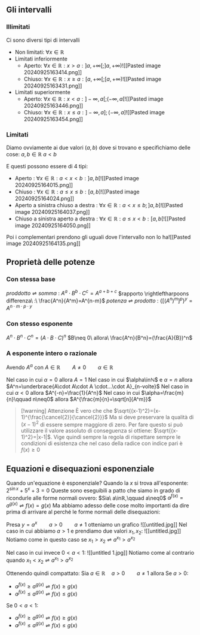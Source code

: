 ## Gli intervalli
### Illimitati
Ci sono diversi tipi di intervalli
- Non limitati: $\forall x \in ℝ$
- Limitati inferiormente
	- Aperto: $\forall x \in ℝ: x> a: ]a, +\infty[;]a,+\infty)$![[Pasted image 20240925163414.png]]
	- Chiuso: $\forall x \in ℝ: x\geq a: [a, +\infty[;[a,+\infty)$![[Pasted image 20240925163431.png]]
- Limitati superiormente
	- Aperto: $\forall x \in ℝ: x< a: ]-\infty, a[;(-\infty,a[$![[Pasted image 20240925163446.png]]
	- Chiuso: $\forall x \in ℝ: x\leq a: ]-\infty, a];(-\infty,a]$![[Pasted image 20240925163454.png]]

### Limitati
Diamo ovviamente ai due valori ($a,b$) dove si trovano e specifichiamo delle cose:
$a,b \in ℝ$
$a<b$

E questi possono essere di 4 tipi:
- Aperto : $\forall x\in ℝ: a<x<b:]a,b[$![[Pasted image 20240925164015.png]]
- Chiuso : $\forall x\in ℝ: a\leq x \leq b: [a,b]$![[Pasted image 20240925164024.png]]
- Aperto a sinistra chiuso a destra : $\forall x \in ℝ: a<x\leq b; ]a,b]$![[Pasted image 20240925164037.png]]
- Chiuso a sinistra aperto a destra : $\forall x \in ℝ : a \leq x < b: [a,b[$![[Pasted image 20240925164050.png]]

Poi i complementari prendono gli uguali dove l'intervallo non lo ha![[Pasted image 20240925164135.png]]
## Proprietà delle potenze
### Con stessa base
$proddotto\rightleftharpoons somma\ :\ A^a\cdot B^b\cdot C^c=A^{a+b+c}$
$rapporto \rightleftharpoons differenza\ :\ \frac{A^n}{A^m}=A^{n-m}$
$potenza \rightleftharpoons prodotto\ :\ \{[(A^n)^m]^p\}^y=A^{n\cdot m\cdot p\cdot y}$
### Con stesso esponente
$A^n\cdot B^n \cdot C^n=(A\cdot B\cdot C)^n$
$B\neq 0\ allora\ \frac{A^n}{B^n}=(\frac{A}{B})^n$

### A esponente intero o razionale
Avendo $A^\alpha$ con $A\in ℝ\qquad A\neq 0\qquad\alpha\in ℝ$  

Nel caso in cui $\alpha = 0$ allora $A=1$
Nel caso in cui $\alpha\inℕ$ e $\alpha=n$ allora $A^n=\underbrace{A\cdot A\cdot A \cdot...\cdot A}_{n-volte}$
Nel caso in cui $\alpha<0$ allora $A^{-n}=\frac{1}{A^n}$
Nel caso in cui $\alpha=\frac{m}{n}\qquad n\neq0$ allora $A^{\frac{m}{n}=\sqrt[n]{A^m}}$
> [!warning] Attenzione
> È vero che che $\sqrt{(x-1)^2}=(x-1)^{\frac{\cancel{2}}{\cancel{2}}}$
> Ma si deve preservare la qualità di $(x-1)^2$ di essere sempre maggiore di zero. Per fare questo si può utilizzare il valore assoluto di conseguenza si ottiene: $\sqrt{(x-1)^2}=|x-1|$. Vige quindi sempre la regola di rispettare sempre le condizioni di esistenza che nel caso della radice con indice pari è $f(x)\geq0$



## Equazioni e disequazioni esponenziale
Quando un'equazione  è esponenziale?
Quando la $x$ si trova all'esponente: $2^{\sin x}+5^x+3=0$
Queste sono eseguibili a patto che siamo in grado di ricondurle alle forme normali ovvero:
$Sia\ a\inℝ,\qquad a\neq0$
$a^{f(x)}=a^{g(x)}\rightleftharpoons f(x)=g(x)$
Ma abbiamo adesso delle cose molto importanti da dire prima di arrivare al perché le forme normali delle disequazioni:

Presa $y=a^x\qquad a>0\qquad a\neq1$ otteniamo un grafico
![[untitled.jpg]]
Nel caso in cui abbiamo $a>1$ e prendiamo due valori $x_1,x_2$:
![[untitled.jpg]]
Notiamo come in questo caso se $x_1>x_2 \rightleftharpoons a^{x_1} > a^{x_2}$

Nel caso in cui invece $0<a<1$:
![[untitled 1.jpg]]
Notiamo come al contrario quando $x_1<x_2 \rightleftharpoons a^{x_1} > a^{x_2}$

Ottenendo quindi compattato:
Sia $a\in ℝ\quad a>0\qquad a\neq 1$ allora
Se $a>0$:
- $a^{f(x)}\geq a^{g(x)}\rightleftharpoons f(x)\geq g(x)$
- $a^{f(x)}\leq a^{g(x)}\rightleftharpoons f(x)\leq g(x)$

Se $0<a<1$:
- $a^{f(x)}\geq a^{g(x)}\rightleftharpoons f(x)\geq g(x)$
- $a^{f(x)}\leq a^{g(x)}\rightleftharpoons f(x)\leq g(x)$